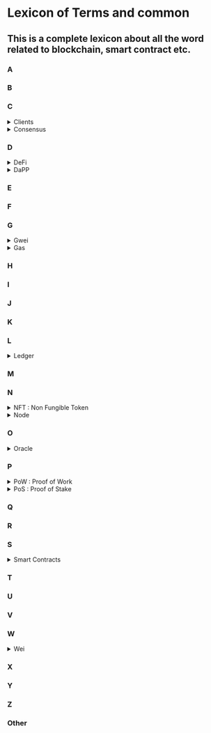 
# Lexicon of Terms and common 

## This is a complete lexicon about all the word related to blockchain, smart contract etc.

### A

### B

### C 

<details><summary>Clients</summary>
<p>A client is an implementation of Ethereum that verifies data against the protocol rules and keeps the network secure.</p>
</details>

<details><summary>Consensus</summary>
<p>It is the mechanism used to agree on the state of the blockchain</p>
</details>

### D

<details><summary>DeFi</summary>
<p>Decentralized finance</p>
</details>

<details><summary>DaPP</summary>
<p>Decentralized Applications</p>
</details>


### E

### F

### G

<details><summary>Gwei</summary>
<p></p>
</details>

<details><summary>Gas</summary>
<p>the unit that measures the amount of computational effort required to execute specific operations on the Ethereum network.</p>
</details>

### H

### I
### J
### K
### L

<details><summary>Ledger</summary>
<p>a digital file that tracks all the transactions. The ledger file is not stored in a central entity server, like a bank, or in a single data centre.</p>
</details>

### M

### N
<details><summary>NFT : Non Fungible Token</summary>
<p>financial security consisting of digital data stored in a blockchain, a form of distributed ledger.</p>
</details>

<details><summary>Node</summary>
<p>A "node" is any instance of Ethereum client software that is connected to other computers also running Ethereum software, forming a network.</p>
</details>

### O


<details><summary>Oracle</summary>
<p>An oracle is a bridge between the blockchain and the real world. They act as on-chain APIs you can query to get information into your smart contracts. This could be anything from price information to weather reports. Oracles can also be bi-directional, used to "send" data out to the real world.</p>
</details>

### P

<details><summary>PoW : Proof of Work</summary>
<p>Proof-of-work is the mechanism that allows the decentralized Ethereum network to come to consensus, or agree on things like account balances and the order of transactions. This prevents users from "double spending" their coins and ensures that the Ethereum chain is tremendously difficult to attack or manipulate</p>
</details>

<details><summary>PoS : Proof of Stake</summary>
<p>Proof-of-stake is a type of consensus mechanism used by blockchains to achieve distributed consensus. In proof-of-work, miners prove they have capital at risk by expending energy. In proof-of-stake, validators explicitly stake capital in the form of ether into a smart contract on Ethereum. This staked ether then acts as collateral that can be destroyed if the validator behaves dishonestly or lazily. The validator is then responsible for checking that new blocks propagated over the network are valid and occasionally creating and propagating new blocks themselves.</p>
</details>


### Q

### R

### S

<details><summary>Smart Contracts</summary>
<p>programs stored on a blockchain that run when predetermined conditions are met.</p>
</details>

### T
### U
### V
### W

<details><summary>Wei</summary>
<p></p>
</details>

### X
### Y
### Z

### Other
